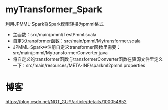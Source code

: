 # myTransformer_Spark
利用JPMML-Spark将Spark模型转换为pmml格式
+ 主函数：src/main/pmml/TestPmml.scala
+ 自定义transformer函数：src/main/pmml/Mytransformer.scala
+ JPMML-Spark中注册自定义transformer函数里需要：src/main/pmml/MytransformerConverter.java
+ 将自定义的transformer函数与transformerConverter函数在资源文件里定义一下：src/main/resources/META-INF/sparkml2pmml.properties


# 博客
https://blog.csdn.net/NOT_GUY/article/details/100054852
